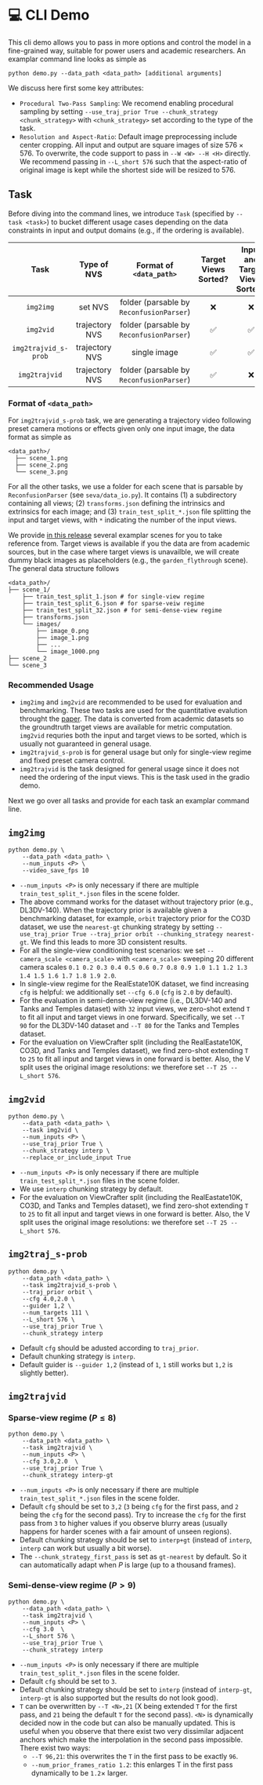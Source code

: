 # :computer: CLI Demo

This cli demo allows you to pass in more options and control the model in a fine-grained way, suitable for power users and academic researchers. An examplar command line looks as simple as 
```
python demo.py --data_path <data_path> [additional arguments]
```

We discuss here first some key attributes:
- `Procedural Two-Pass Sampling`: We recomend enabling procedural sampling by setting `--use_traj_prior True --chunk_strategy <chunk_strategy>` with `<chunk_strategy>` set according to the type of the task.
- `Resolution and Aspect-Ratio`: Default image preprocessing include center cropping. All input and output are square images of size $576\times 576$. To overwrite, the code support to pass in `--W <W> --H <H>` directly. We recommend passing in `--L_short 576` such that the aspect-ratio of original image is kept while the shortest side will be resized to $576$.

## Task

Before diving into the command lines, we introduce `Task` (specified by `--task <task>`) to bucket different usage cases depending on the data constraints in input and output domains (e.g., if the ordering is available).

| Task | Type of NVS | Format of `<data_path>` | Target Views Sorted? | Input and Target Views Sorted? | Recommended Usage |
|:--------:|:--------:|:--------:|:--------:|:--------:| :--------:| 
| `img2img`   | set NVS     | folder (parsable by `ReconfusionParser`)     | :x:     | :x:     | evaluation, benchmarking |
| `img2vid`    | trajectory NVS     | folder (parsable by `ReconfusionParser`)     | :white_check_mark:     | :white_check_mark:     | evaluation, benchmarking
| `img2trajvid_s-prob`    | trajectory NVS     | single image     | :white_check_mark:     | :white_check_mark:     | general |
| `img2trajvid`    | trajectory NVS     | folder (parsable by `ReconfusionParser`)     | :white_check_mark:     | :x:    | general |

### Format of `<data_path>`

For `img2trajvid_s-prob` task, we are generating a trajectory video following preset camera motions or effects given only one input image, the data format as simple as

```
<data_path>/
  ├── scene_1.png
  ├── scene_2.png
  └── scene_3.png
```

For all the other tasks, we use a folder for each scene that is parsable by `ReconfusionParser` (see `seva/data_io.py`). It contains (1) a subdirectory containing all views; (2) `transforms.json` defining the intrinsics and extrinsics for each image; and (3) `train_test_split_*.json` file splitting the input and target views, with `*` indicating the number of the input views.

We provide <a href="https://github.com/Stability-AI/stable-virtual-camera/releases/tag/data">in this release</a> several examplar scenes for you to take reference from. Target views is available if you the data are from academic sources, but in the case where target views is unavailble, we will create dummy black images as placeholders (e.g., the `garden_flythrough` scene). The general data structure follows
```
<data_path>/
├── scene_1/
    ├── train_test_split_1.json # for single-view regime
    ├── train_test_split_6.json # for sparse-veiw regime
    ├── train_test_split_32.json # for semi-dense-view regime
    ├── transforms.json
    └── images/
        ├── image_0.png
        ├── image_1.png
        ├── ...
        └── image_1000.png
├── scene_2
└── scene_3
```

### Recommended Usage
- `img2img` and `img2vid` are recommended to be used for evaluation and benchmarking. These two tasks are used for the quantitative evalution throught the <a href="https://arxiv.org/abs/0000.0000">paper</a>. The data is converted from academic datasets so the groundtruth target views are available for metric computation. `img2vid` requries both the input and target views to be sorted, which is usually not guaranteed in general usage.
- `img2trajvid_s-prob` is for general usage but only for single-view regime and fixed preset camera control.
- `img2trajvid` is the task designed for general usage since it does not need the ordering of the input views. This is the task used in the gradio demo.

Next we go over all tasks and provide for each task an examplar command line.

## `img2img`

```
python demo.py \
    --data_path <data_path> \
    --num_inputs <P> \ 
    --video_save_fps 10
```

- `--num_inputs <P>` is only necessary if there are multiple `train_test_split_*.json` files in the scene folder.
- The above command works for the dataset without trajectory prior (e.g., DL3DV-140). When the trajectory prior is available given a benchmarking dataset, for example, `orbit` trajectory prior for the CO3D dataset, we use the `nearest-gt` chunking strategy by setting `--use_traj_prior True --traj_prior orbit --chunking_strategy nearest-gt`. We find this leads to more 3D consistent results.
- For all the single-view conditioning test scenarios: we set `--camera_scale <camera_scale>` with `<camera_scale>` sweeping 20 different camera scales `0.1 0.2 0.3 0.4 0.5 0.6 0.7 0.8 0.9 1.0 1.1 1.2 1.3 1.4 1.5 1.6 1.7 1.8 1.9 2.0`.
- In single-view regime for the RealEstate10K dataset, we find increasing `cfg` is helpful: we additionally set `--cfg 6.0` (`cfg` is `2.0` by default).
- For the evaluation in semi-dense-view regime (i.e., DL3DV-140 and Tanks and Temples dataset) with `32` input views, we zero-shot extend `T` to fit all input and target views in one forward. Specifically, we set `--T 90` for the DL3DV-140 dataset and `--T 80` for the Tanks and Temples dataset.
- For the evaluation on ViewCrafter split (including the RealEastate10K, CO3D, and Tanks and Temples dataset), we find zero-shot extending `T` to `25` to fit all input and target views in one forward is better. Also, the V split uses the original image resolutions: we therefore set `--T 25 --L_short 576`.


## `img2vid`

```
python demo.py \
    --data_path <data_path> \
    --task img2vid \
    --num_inputs <P> \
    --use_traj_prior True \
    --chunk_strategy interp \
    --replace_or_include_input True
```

- `--num_inputs <P>` is only necessary if there are multiple `train_test_split_*.json` files in the scene folder.
- We use `interp` chunking strategy by default.
- For the evaluation on ViewCrafter split (including the RealEastate10K, CO3D, and Tanks and Temples dataset), we find zero-shot extending `T` to `25` to fit all input and target views in one forward is better. Also, the V split uses the original image resolutions: we therefore set `--T 25 --L_short 576`.

## `img2traj_s-prob`

```
python demo.py \
    --data_path <data_path> \
    --task img2trajvid_s-prob \
    --traj_prior orbit \
    --cfg 4.0,2.0 \
    --guider 1,2 \
    --num_targets 111 \
    --L_short 576 \
    --use_traj_prior True \
    --chunk_strategy interp
```
- Default `cfg` should be adusted according to `traj_prior`. 
- Default chunking strategy is `interp`. 
- Default guider is `--guider 1,2` (instead of `1`, `1` still works but `1,2` is slightly better).

## `img2trajvid`

### Sparse-view regime ($P\leq 8$)

```
python demo.py \    
    --data_path <data_path> \
    --task img2trajvid \
    --num_inputs <P> \                       
    --cfg 3.0,2.0  \
    --use_traj_prior True \
    --chunk_strategy interp-gt
```

- `--num_inputs <P>` is only necessary if there are multiple `train_test_split_*.json` files in the scene folder.
- Default `cfg` should be set to `3,2` (`3` being `cfg` for the first pass, and `2` being the `cfg` for the second pass). Try to increase the `cfg` for the first pass from `3` to higher values if you observe blurry areas (usually happens for harder scenes with a fair amount of unseen regions).
- Default chunking strategy should be set to `interp+gt` (instead of `interp`, `interp` can work but usually a bit worse).
- The `--chunk_strategy_first_pass` is set as `gt-nearest` by default. So it can automatically adapt when $P$ is large (up to a thousand frames).


### Semi-dense-view regime ($P>9$)
```
python demo.py \
    --data_path <data_path> \
    --task img2trajvid \
    --num_inputs <P> \
    --cfg 3.0  \
    --L_short 576 \
    --use_traj_prior True \
    --chunk_strategy interp
```

- `--num_inputs <P>` is only necessary if there are multiple `train_test_split_*.json` files in the scene folder.
- Default `cfg` should be set to `3`.
- Default chunking strategy should be set to `interp` (instead of `interp-gt`, `interp-gt` is also supported but the results do not look good).
- `T` can be overwritten by `--T <N>,21` (X being extended `T` for the first pass, and `21` being the default `T` for the second pass). `<N>` is dynamically decided now in the code but can also be manually updated. This is useful when you observe that there exist two very dissimilar adjacent anchors which make the interpolation in the second pass impossible. There exist two ways:
    - `--T 96,21`: this overwrites the `T` in the first pass to be exactly `96`.
    - `--num_prior_frames_ratio 1.2`: this enlarges T in the first pass dynamically to be `1.2`$\times$ larger.